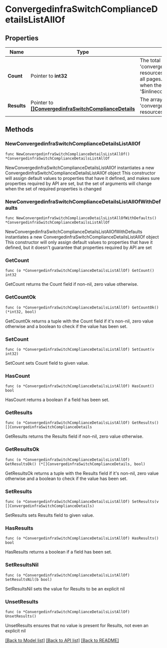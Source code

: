 # ConvergedinfraSwitchComplianceDetailsListAllOf

## Properties

Name | Type | Description | Notes
------------ | ------------- | ------------- | -------------
**Count** | Pointer to **int32** | The total number of &#39;convergedinfra.SwitchComplianceDetails&#39; resources matching the request, accross all pages. The &#39;Count&#39; attribute is included when the HTTP GET request includes the &#39;$inlinecount&#39; parameter. | [optional] 
**Results** | Pointer to [**[]ConvergedinfraSwitchComplianceDetails**](ConvergedinfraSwitchComplianceDetails.md) | The array of &#39;convergedinfra.SwitchComplianceDetails&#39; resources matching the request. | [optional] 

## Methods

### NewConvergedinfraSwitchComplianceDetailsListAllOf

`func NewConvergedinfraSwitchComplianceDetailsListAllOf() *ConvergedinfraSwitchComplianceDetailsListAllOf`

NewConvergedinfraSwitchComplianceDetailsListAllOf instantiates a new ConvergedinfraSwitchComplianceDetailsListAllOf object
This constructor will assign default values to properties that have it defined,
and makes sure properties required by API are set, but the set of arguments
will change when the set of required properties is changed

### NewConvergedinfraSwitchComplianceDetailsListAllOfWithDefaults

`func NewConvergedinfraSwitchComplianceDetailsListAllOfWithDefaults() *ConvergedinfraSwitchComplianceDetailsListAllOf`

NewConvergedinfraSwitchComplianceDetailsListAllOfWithDefaults instantiates a new ConvergedinfraSwitchComplianceDetailsListAllOf object
This constructor will only assign default values to properties that have it defined,
but it doesn't guarantee that properties required by API are set

### GetCount

`func (o *ConvergedinfraSwitchComplianceDetailsListAllOf) GetCount() int32`

GetCount returns the Count field if non-nil, zero value otherwise.

### GetCountOk

`func (o *ConvergedinfraSwitchComplianceDetailsListAllOf) GetCountOk() (*int32, bool)`

GetCountOk returns a tuple with the Count field if it's non-nil, zero value otherwise
and a boolean to check if the value has been set.

### SetCount

`func (o *ConvergedinfraSwitchComplianceDetailsListAllOf) SetCount(v int32)`

SetCount sets Count field to given value.

### HasCount

`func (o *ConvergedinfraSwitchComplianceDetailsListAllOf) HasCount() bool`

HasCount returns a boolean if a field has been set.

### GetResults

`func (o *ConvergedinfraSwitchComplianceDetailsListAllOf) GetResults() []ConvergedinfraSwitchComplianceDetails`

GetResults returns the Results field if non-nil, zero value otherwise.

### GetResultsOk

`func (o *ConvergedinfraSwitchComplianceDetailsListAllOf) GetResultsOk() (*[]ConvergedinfraSwitchComplianceDetails, bool)`

GetResultsOk returns a tuple with the Results field if it's non-nil, zero value otherwise
and a boolean to check if the value has been set.

### SetResults

`func (o *ConvergedinfraSwitchComplianceDetailsListAllOf) SetResults(v []ConvergedinfraSwitchComplianceDetails)`

SetResults sets Results field to given value.

### HasResults

`func (o *ConvergedinfraSwitchComplianceDetailsListAllOf) HasResults() bool`

HasResults returns a boolean if a field has been set.

### SetResultsNil

`func (o *ConvergedinfraSwitchComplianceDetailsListAllOf) SetResultsNil(b bool)`

 SetResultsNil sets the value for Results to be an explicit nil

### UnsetResults
`func (o *ConvergedinfraSwitchComplianceDetailsListAllOf) UnsetResults()`

UnsetResults ensures that no value is present for Results, not even an explicit nil

[[Back to Model list]](../README.md#documentation-for-models) [[Back to API list]](../README.md#documentation-for-api-endpoints) [[Back to README]](../README.md)


